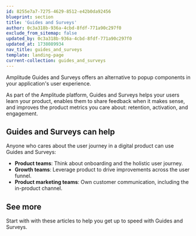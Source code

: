 ```yaml
---
id: 8255e7a7-7275-4629-8512-e42b0da92456
blueprint: section
title: 'Guides and Surveys'
author: 0c3a318b-936a-4cbd-8fdf-771a90c297f0
exclude_from_sitemap: false
updated_by: 0c3a318b-936a-4cbd-8fdf-771a90c297f0
updated_at: 1738089934
nav_title: guides_and_surveys
template: landing-page
current-collection: guides_and_surveys
---
```

Amplitude Guides and Surveys offers an alternative to popup components in your application's user experience.

As part of the Amplitude platform, Guides and Surveys helps your users learn your product, enables them to share feedback when it makes sense, and improves the product metrics you care about: retention, activation, and engagement.

## Guides and Surveys can help

Anyone who cares about the user journey in a digital product can use Guides and Surveys:

* **Product teams**: Think about onboarding and the holistic user journey.
* **Growth teams**: Leverage product to drive improvements across the user funnel.
* **Product marketing teams**: Own customer communication, including the in-product channel.

## See more

Start with with these articles to help you get up to speed with Guides and Surveys.